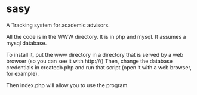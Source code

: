 # sasy
A Tracking system for academic advisors.

All the code is in the WWW directory. It is in php and mysql. It assumes a mysql database.

To install it, put the www directory in a directory that is served by a web browser (so you can see it with http://<your-server>/<your-paht>) 
Then, change the database credentials in createdb.php and run that script (open it with a web browser, for example).

Then index.php will allow you to use the program.
